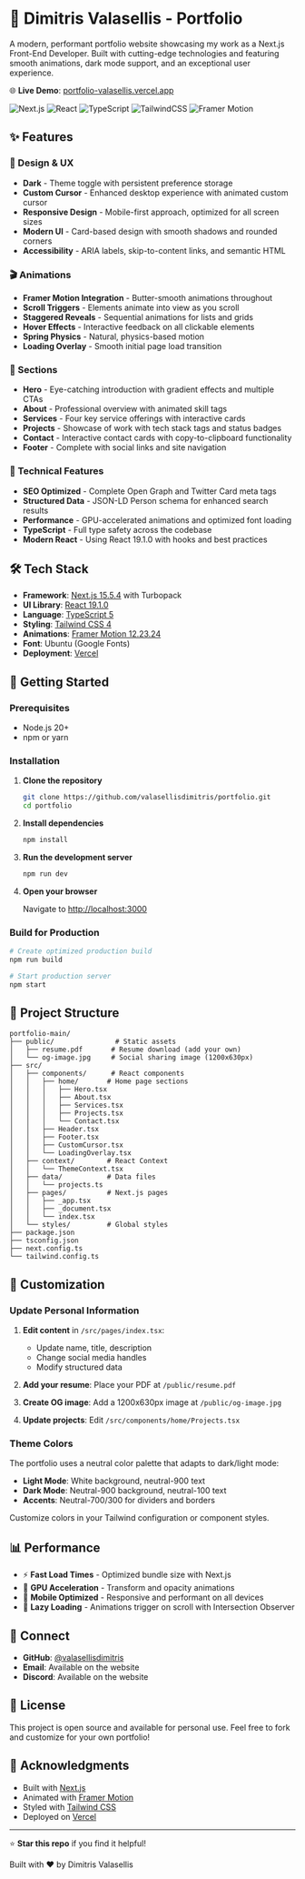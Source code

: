 # 🚀 Dimitris Valasellis - Portfolio

A modern, performant portfolio website showcasing my work as a Next.js Front-End Developer. Built with cutting-edge technologies and featuring smooth animations, dark mode support, and an exceptional user experience.

🌐 **Live Demo**: [portfolio-valasellis.vercel.app](https://portfolio-valasellis.vercel.app)

![Next.js](https://img.shields.io/badge/Next.js-15.5.4-black?style=flat-square&logo=next.js)
![React](https://img.shields.io/badge/React-19.1.0-blue?style=flat-square&logo=react)
![TypeScript](https://img.shields.io/badge/TypeScript-5-blue?style=flat-square&logo=typescript)
![TailwindCSS](https://img.shields.io/badge/TailwindCSS-4-38bdf8?style=flat-square&logo=tailwindcss)
![Framer Motion](https://img.shields.io/badge/Framer_Motion-12.23.24-ff69b4?style=flat-square)

## ✨ Features

### 🎨 Design & UX
- **Dark** - Theme toggle with persistent preference storage
- **Custom Cursor** - Enhanced desktop experience with animated custom cursor
- **Responsive Design** - Mobile-first approach, optimized for all screen sizes
- **Modern UI** - Card-based design with smooth shadows and rounded corners
- **Accessibility** - ARIA labels, skip-to-content links, and semantic HTML

### 🎬 Animations
- **Framer Motion Integration** - Butter-smooth animations throughout
- **Scroll Triggers** - Elements animate into view as you scroll
- **Staggered Reveals** - Sequential animations for lists and grids
- **Hover Effects** - Interactive feedback on all clickable elements
- **Spring Physics** - Natural, physics-based motion
- **Loading Overlay** - Smooth initial page load transition

### 📱 Sections
- **Hero** - Eye-catching introduction with gradient effects and multiple CTAs
- **About** - Professional overview with animated skill tags
- **Services** - Four key service offerings with interactive cards
- **Projects** - Showcase of work with tech stack tags and status badges
- **Contact** - Interactive contact cards with copy-to-clipboard functionality
- **Footer** - Complete with social links and site navigation

### 🔧 Technical Features
- **SEO Optimized** - Complete Open Graph and Twitter Card meta tags
- **Structured Data** - JSON-LD Person schema for enhanced search results
- **Performance** - GPU-accelerated animations and optimized font loading
- **TypeScript** - Full type safety across the codebase
- **Modern React** - Using React 19.1.0 with hooks and best practices

## 🛠️ Tech Stack

- **Framework**: [Next.js 15.5.4](https://nextjs.org/) with Turbopack
- **UI Library**: [React 19.1.0](https://react.dev/)
- **Language**: [TypeScript 5](https://www.typescriptlang.org/)
- **Styling**: [Tailwind CSS 4](https://tailwindcss.com/)
- **Animations**: [Framer Motion 12.23.24](https://www.framer.com/motion/)
- **Font**: Ubuntu (Google Fonts)
- **Deployment**: [Vercel](https://vercel.com/)

## 🚀 Getting Started

### Prerequisites

- Node.js 20+ 
- npm or yarn

### Installation

1. **Clone the repository**
   ```bash
   git clone https://github.com/valasellisdimitris/portfolio.git
   cd portfolio
   ```

2. **Install dependencies**
   ```bash
   npm install
   ```

3. **Run the development server**
   ```bash
   npm run dev
   ```

4. **Open your browser**
   
   Navigate to [http://localhost:3000](http://localhost:3000)

### Build for Production

```bash
# Create optimized production build
npm run build

# Start production server
npm start
```

## 📁 Project Structure

```
portfolio-main/
├── public/               # Static assets
│   ├── resume.pdf       # Resume download (add your own)
│   └── og-image.jpg     # Social sharing image (1200x630px)
├── src/
│   ├── components/      # React components
│   │   ├── home/       # Home page sections
│   │   │   ├── Hero.tsx
│   │   │   ├── About.tsx
│   │   │   ├── Services.tsx
│   │   │   ├── Projects.tsx
│   │   │   └── Contact.tsx
│   │   ├── Header.tsx
│   │   ├── Footer.tsx
│   │   ├── CustomCursor.tsx
│   │   └── LoadingOverlay.tsx
│   ├── context/        # React Context
│   │   └── ThemeContext.tsx
│   ├── data/           # Data files
│   │   └── projects.ts
│   ├── pages/          # Next.js pages
│   │   ├── _app.tsx
│   │   ├── _document.tsx
│   │   └── index.tsx
│   └── styles/         # Global styles
├── package.json
├── tsconfig.json
├── next.config.ts
└── tailwind.config.ts
```

## 🎨 Customization

### Update Personal Information

1. **Edit content** in `/src/pages/index.tsx`:
   - Update name, title, description
   - Change social media handles
   - Modify structured data

2. **Add your resume**: Place your PDF at `/public/resume.pdf`

3. **Create OG image**: Add a 1200x630px image at `/public/og-image.jpg`

4. **Update projects**: Edit `/src/components/home/Projects.tsx`

### Theme Colors

The portfolio uses a neutral color palette that adapts to dark/light mode:
- **Light Mode**: White background, neutral-900 text
- **Dark Mode**: Neutral-900 background, neutral-100 text
- **Accents**: Neutral-700/300 for dividers and borders

Customize colors in your Tailwind configuration or component styles.

## 📊 Performance

- ⚡ **Fast Load Times** - Optimized bundle size with Next.js
- 🎯 **GPU Acceleration** - Transform and opacity animations
- 📱 **Mobile Optimized** - Responsive and performant on all devices
- 🔄 **Lazy Loading** - Animations trigger on scroll with Intersection Observer

## 🤝 Connect

- **GitHub**: [@valasellisdimitris](https://github.com/valasellisdimitris)
- **Email**: Available on the website
- **Discord**: Available on the website

## 📄 License

This project is open source and available for personal use. Feel free to fork and customize for your own portfolio!

## 🙏 Acknowledgments

- Built with [Next.js](https://nextjs.org/)
- Animated with [Framer Motion](https://www.framer.com/motion/)
- Styled with [Tailwind CSS](https://tailwindcss.com/)
- Deployed on [Vercel](https://vercel.com/)

---

⭐ **Star this repo** if you find it helpful!

Built with ❤️ by Dimitris Valasellis

